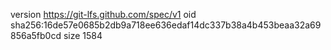 version https://git-lfs.github.com/spec/v1
oid sha256:16de57e0685b2db9a718ee636edaf14dc337b38a4b453beaa32a69856a5fb0cd
size 1584
